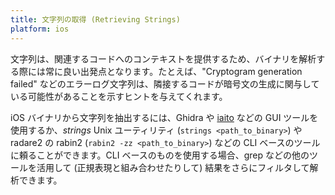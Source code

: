 ```yaml
---
title: 文字列の取得 (Retrieving Strings)
platform: ios
---
```


文字列は、関連するコードへのコンテキストを提供するため、バイナリを解析する際には常に良い出発点となります。たとえば、"Cryptogram generation failed" などのエラーログ文字列は、隣接するコードが暗号文の生成に関与している可能性があることを示すヒントを与えてくれます。

iOS バイナリから文字列を抽出するには、Ghidra や [iaito](https://github.com/radareorg/iaito "iaito") などの GUI ツールを使用するか、_strings_ Unix ユーティリティ (`strings <path_to_binary>`) や radare2 の rabin2 (`rabin2 -zz <path_to_binary>`) などの CLI ベースのツールに頼ることができます。CLI ベースのものを使用する場合、grep などの他のツールを活用して (正規表現と組み合わせたりして) 結果をさらにフィルタして解析できます。

